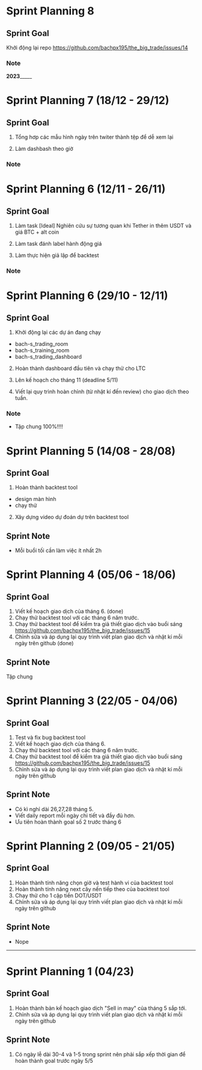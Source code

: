 # Sprint Planning 8
## Sprint Goal

Khởi động lại repo https://github.com/bachpx195/the_big_trade/issues/14

### Note

________________________________________2023_____________________________________________
# Sprint Planning 7 (18/12 - 29/12)
## Sprint Goal

1. Tổng hơp các mẫu hình ngày trên twiter thành tệp để dễ xem lại

2. Làm dashbash theo giờ
### Note


# Sprint Planning 6 (12/11 - 26/11)

## Sprint Goal

1. Làm task [Ideal] Nghiên cứu sự tương quan khi Tether in thêm USDT và giá BTC + alt coin

2. Làm task đánh label hành động giá

3. Làm thực hiện giả lập để backtest
### Note

# Sprint Planning 6 (29/10 - 12/11)

## Sprint Goal

1. Khởi động lại các dự án đang chạy
  * bach-s_trading_room
  * bach-s_training_room
  * bach-s_trading_dashboard

2. Hoàn thành dashboard đầu tiên và chạy thử cho LTC

3. Lên kế hoạch cho tháng 11 (deadline 5/11)

4. Viết lại quy trình hoàn chỉnh (từ nhật kí đến review) cho giao dịch theo tuần.

### Note
- Tập chung 100%!!!!


# Sprint Planning 5 (14/08 - 28/08)

## Sprint Goal
1. Hoàn thành backtest tool
- design màn hình
- chạy thử

2. Xây dựng video dự đoán dự trên backtest tool

## Sprint Note
- Mỗi buổi tối cần làm việc ít nhất 2h

# Sprint Planning 4 (05/06 - 18/06)

## Sprint Goal

1. Viết kế hoạch giao dịch của tháng 6. (done)
2. Chạy thử backtest tool với các tháng 6 năm trước. 
3. Chạy thử backtest tool để kiểm tra giả thiết giao dịch vào buổi sáng https://github.com/bachpx195/the_big_trade/issues/15
4. Chỉnh sửa và áp dụng lại quy trình viết plan giao dịch và nhật kí mỗi ngày trên github (done)

## Sprint Note
Tập chung

# Sprint Planning 3 (22/05 - 04/06)

## Sprint Goal

1. Test và fix bug backtest tool
2. Viết kế hoạch giao dịch của tháng 6.
3. Chạy thử backtest tool với các tháng 6 năm trước.
4. Chạy thử backtest tool để kiểm tra giả thiết giao dịch vào buổi sáng https://github.com/bachpx195/the_big_trade/issues/15
5. Chỉnh sửa và áp dụng lại quy trình viết plan giao dịch và nhật kí mỗi ngày trên github

## Sprint Note
* Có kì nghỉ dài 26,27,28 tháng 5.
* Viết daily report mỗi ngày chi tiết và đầy đủ hơn.
* Ưu tiên hoàn thành goal số 2 trước tháng 6

# Sprint Planning 2 (09/05 - 21/05)

## Sprint Goal

1. Hoàn thành tính năng chọn giờ và test hành vi của backtest tool
2. Hoàn thành tính năng next cây nến tiếp theo của backtest tool
3. Chạy thử cho 1 cặp tiền DOT/USDT
4. Chỉnh sửa và áp dụng lại quy trình viết plan giao dịch và nhật kí mỗi ngày trên github

## Sprint Note
* Nope

____________________________________________________

# Sprint Planning 1 (04/23)

## Sprint Goal

1. Hoàn thành bản kế hoạch giao dịch "Sell in may" của tháng 5 sắp tới.
2. Chỉnh sửa và áp dụng lại quy trình viết plan giao dịch và nhật kí mỗi ngày trên github

## Sprint Note
1. Có ngày lễ dài 30-4 và 1-5 trong sprint nên phải sắp xếp thời gian để hoàn thành goal trước ngày 5/5
